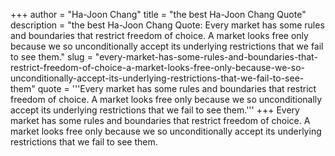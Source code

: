 +++
author = "Ha-Joon Chang"
title = "the best Ha-Joon Chang Quote"
description = "the best Ha-Joon Chang Quote: Every market has some rules and boundaries that restrict freedom of choice. A market looks free only because we so unconditionally accept its underlying restrictions that we fail to see them."
slug = "every-market-has-some-rules-and-boundaries-that-restrict-freedom-of-choice-a-market-looks-free-only-because-we-so-unconditionally-accept-its-underlying-restrictions-that-we-fail-to-see-them"
quote = '''Every market has some rules and boundaries that restrict freedom of choice. A market looks free only because we so unconditionally accept its underlying restrictions that we fail to see them.'''
+++
Every market has some rules and boundaries that restrict freedom of choice. A market looks free only because we so unconditionally accept its underlying restrictions that we fail to see them.
